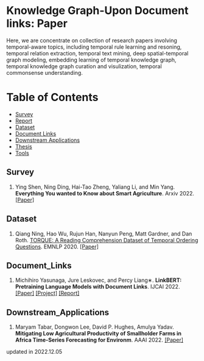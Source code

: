 # Knowledge Graph-Upon Document links: Paper


Here, we are concentrate on collection of research papers involving temporal-aware topics, including temporal rule learning and resoning, temporal relation extraction, temporal text mining, deep spatial-temporal graph modeling, embedding learning of temporal knowledge graph, temporal knowledge graph curation and visulization, temporal commonsense understanding.   


Table of Contents
=================

  <!-- * [Task](#Task) -->
  * [Survey](#Survey)
  * [Report](#Report)
  * [Dataset](#Dataset)
  * [Document Links](#Document_Links)
  * [Downstream Applications](#Downstream_Applications)
  * [Thesis](#Thesis)
  * [Tools](#Tools)



## Survey
1. Ying Shen, Ning Ding, Hai-Tao Zheng, Yaliang Li, and Min Yang. **Everything You wanted to Know about Smart Agriculture**. Arxiv 2022. [[Paper]](https://arxiv.org/abs/2201.04754v1) 


<!-- 2. 杨睿, 王应宽, 王宝济. **基于WoS文献计量学和知识图谱的农业机器人进展与趋势**. 农业工程学报 2022. [[Paper]](http://www.tcsae.org/nygcxb/article/abstract/20220106?st=search) -->



## Dataset
1. Qiang Ning, Hao Wu, Rujun Han, Nanyun Peng, Matt Gardner, and Dan Roth. [TORQUE: A Reading Comprehension Dataset of Temporal Ordering Questions](https://www.aclweb.org/anthology/2020.emnlp-main.88.pdf). EMNLP 2020. [[Paper]](https://www.aclweb.org/anthology/2020.emnlp-main.88.pdf)



## Document_Links
1. Michihiro Yasunaga, Jure Leskovec, and Percy Liang∗. **LinkBERT: Pretraining Language Models with Document Links**. IJCAI 2022. [[Paper]](https://arxiv.org/pdf/2203.15827.pdf) [[Project]](https://github.com/michiyasunaga/LinkBERT) [[Report]](https://mp.weixin.qq.com/s/tc_IG5TXTgTpjLdXwxSevw) 



## Downstream_Applications
1. Maryam Tabar, Dongwon Lee, David P. Hughes, Amulya Yadav. **Mitigating Low Agricultural Productivity of Smallholder Farms in Africa Time-Series Forecasting for Environm**. AAAI 2022. [[Paper]](http://amulyayadav.com/Papers/iaai22.pdf)



<!-- 4. 张善文, 王振, 王祖良. **结合知识图谱与双向长短时记忆网络的小麦条锈病预测**. 农业工程学报 2020. [[Paper]](http://www.tcsae.org/nygcxb/article/abstract/20201221?st=search) -->



updated in 2022.12.05
